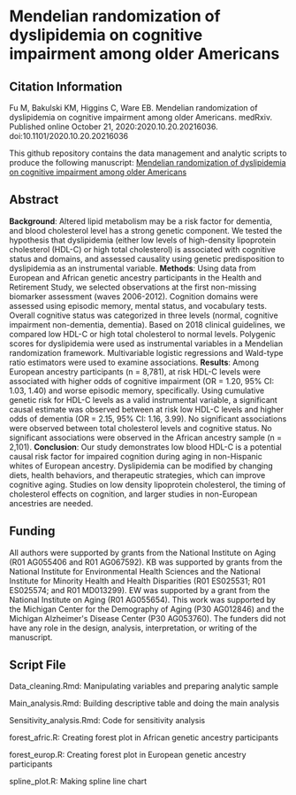 # Mendelian randomization of dyslipidemia on cognitive impairment among older Americans

## Citation Information
Fu M, Bakulski KM, Higgins C, Ware EB. Mendelian randomization of dyslipidemia on cognitive impairment among older Americans. medRxiv. Published online October 21, 2020:2020.10.20.20216036. doi:10.1101/2020.10.20.20216036

This github repository contains the data management and analytic scripts to produce the following manuscript: [Mendelian randomization of dyslipidemia on cognitive impairment among older Americans](https://www.ncbi.nlm.nih.gov/pmc/articles/PMC8260932/) 

## Abstract
**Background**: Altered lipid metabolism may be a risk factor for dementia, and blood cholesterol level has a strong genetic component. We tested the hypothesis that dyslipidemia (either low levels of high-density lipoprotein cholesterol (HDL-C) or high total cholesterol) is associated with cognitive status and domains, and assessed causality using genetic predisposition to dyslipidemia as an instrumental variable. **Methods**: Using data from European and African genetic ancestry participants in the Health and Retirement Study, we selected observations at the first non-missing biomarker assessment (waves 2006-2012). Cognition domains were assessed using episodic memory, mental status, and vocabulary tests. Overall cognitive status was categorized in three levels (normal, cognitive impairment non-dementia, dementia). Based on 2018 clinical guidelines, we compared low HDL-C or high total cholesterol to normal levels. Polygenic scores for dyslipidemia were used as instrumental variables in a Mendelian randomization framework. Multivariable logistic regressions and Wald-type ratio estimators were used to examine associations. **Results**: Among European ancestry participants (n = 8,781), at risk HDL-C levels were associated with higher odds of cognitive impairment (OR = 1.20, 95% CI: 1.03, 1.40) and worse episodic memory, specifically. Using cumulative genetic risk for HDL-C levels as a valid instrumental variable, a significant causal estimate was observed between at risk low HDL-C levels and higher odds of dementia (OR = 2.15, 95% CI: 1.16, 3.99). No significant associations were observed between total cholesterol levels and cognitive status. No significant associations were observed in the African ancestry sample (n = 2,101). **Conclusion**: Our study demonstrates low blood HDL-C is a potential causal risk factor for impaired cognition during aging in non-Hispanic whites of European ancestry. Dyslipidemia can be modified by changing diets, health behaviors, and therapeutic strategies, which can improve cognitive aging. Studies on low density lipoprotein cholesterol, the timing of cholesterol effects on cognition, and larger studies in non-European ancestries are needed.

## Funding
All authors were supported by grants from the National Institute on Aging (R01 AG055406 and R01 AG067592). KB was supported by grants from the National Institute for Environmental Health Sciences and the National Institute for Minority Health and Health Disparities (R01 ES025531; R01 ES025574; and R01 MD013299). EW was supported by a grant from the National Institute on Aging (R01 AG055654). This work was supported by the Michigan Center for the Demography of Aging (P30 AG012846) and the Michigan Alzheimer's Disease Center (P30 AG053760). The funders did not have any role in the design, analysis, interpretation, or writing of the manuscript.

## Script File
Data_cleaning.Rmd: Manipulating variables and preparing analytic sample

Main_analysis.Rmd: Building descriptive table and doing the main analysis

Sensitivity_analysis.Rmd: Code for sensitivity analysis

forest_afric.R: Creating forest plot in African genetic ancestry participants

forest_europ.R: Creating forest plot in European genetic ancestry participants

spline_plot.R: Making spline line chart






